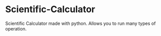 # Scientific-Calculator
Scientific Calculator made with python.
Allows you to run many types of operation.
